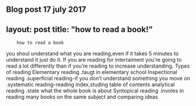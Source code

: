 Blog post
17 july 2017
---
layout: post
title:  "how to read a book!”
---



		how to read a book
you shoul understand what you are reading,even if it takes 5 minutes to understand it just do it.
If you are reading for intertaiment you’re going to read  a lot differently than if you’re reading to increase understanding.
Types of reading
Elementary reading
.taugt in elementary school
 Inspectional reading
.superficial reading-if you don’t understand something you move on
.systematic reading-reading index,studing table of contents
analytical reading
.state what the whole book is about
Syntopical reading
.involes in reading many books on the same subject and comparing ideas


